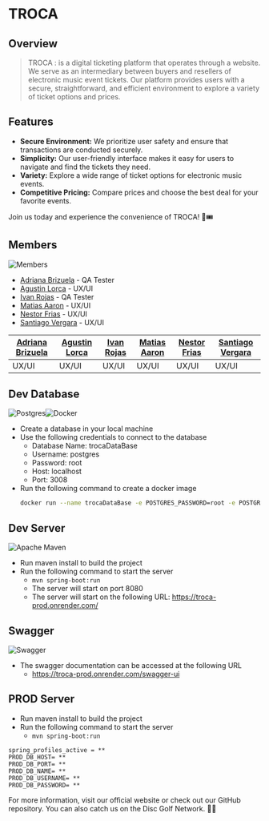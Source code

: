 # TROCA

## Overview

>TROCA
: is a digital ticketing platform that operates through a website. We serve as an intermediary between buyers and resellers of electronic music event tickets. Our platform provides users with a secure, straightforward, and efficient environment to explore a variety of ticket options and prices.

## Features
- **Secure Environment:** We prioritize user safety and ensure that transactions are conducted securely.
- **Simplicity:** Our user-friendly interface makes it easy for users to navigate and find the tickets they need.
- **Variety:** Explore a wide range of ticket options for electronic music events.
- **Competitive Pricing:** Compare prices and choose the best deal for your favorite events.

Join us today and experience the convenience of TROCA! 🎵🎟️

## Members
![Members](https://img.shields.io/badge/LinkedIn-0077B5?style=for-the-badge&logo=linkedin&logoColor=white) 
- [Adriana Brizuela](https://www.linkedin.com/in/adriana-brizuela) - QA Tester
- [Agustin Lorca](https://www.linkedin.com/in/agustin-lorca/) - UX/UI
- [Ivan Rojas](https://www.linkedin.com/in/ivanrojasorg/) - QA Tester
- [Matias Aaron](https://www.linkedin.com/in/matias-sosa-a03560242/) - UX/UI
- [Nestor Frias](https://www.linkedin.com/in/nesarifr/) - UX/UI
- [Santiago Vergara](https://www.linkedin.com/in/santiago-vergara-87b4b9233/) - UX/UI

| [Adriana Brizuela](https://www.linkedin.com/in/adriana-brizuela)  | [Agustin Lorca](https://www.linkedin.com/in/agustin-lorca/)  |  [Ivan Rojas](https://www.linkedin.com/in/ivanrojasorg/) | [Matias Aaron](https://www.linkedin.com/in/matias-sosa-a03560242/)  |  [Nestor Frias](https://www.linkedin.com/in/nesarifr/) |[Santiago Vergara](https://www.linkedin.com/in/santiago-vergara-87b4b9233/)|
|---|---|---|---|---|---|
|UX/UI|UX/UI|UX/UI|UX/UI|UX/UI|UX/UI|


## Dev Database
![Postgres](https://img.shields.io/badge/postgres-%23316192.svg?style=for-the-badge&logo=postgresql&logoColor=white)![Docker](https://img.shields.io/badge/docker-%230db7ed.svg?style=for-the-badge&logo=docker&logoColor=white)
- Create a database in your local machine
- Use the following credentials to connect to the database
  - Database Name: trocaDataBase
  - Username: postgres
  - Password: root
  - Host: localhost
  - Port: 3008
- Run the following command to create a docker image
  ```bash
  docker run --name trocaDataBase -e POSTGRES_PASSWORD=root -e POSTGRES_USER=postgres -e POSTGRES_DB=trocaDataBase -p 3008:5432 -d postgres
  ```
  
## Dev Server
![Apache Maven](https://img.shields.io/badge/Apache%20Maven-C71A36?style=for-the-badge&logo=Apache%20Maven&logoColor=white)
- Run maven install to build the project
- Run the following command to start the server
  - `mvn spring-boot:run`
  - The server will start on port 8080
  - The server will start on the following URL: https://troca-prod.onrender.com/

## Swagger
![Swagger](https://img.shields.io/badge/-Swagger-%23Clojure?style=for-the-badge&logo=swagger&logoColor=white)
- The swagger documentation can be accessed at the following URL
  - https://troca-prod.onrender.com/swagger-ui

## PROD Server
- Run maven install to build the project
- Run the following command to start the server
  - `mvn spring-boot:run`

```properties
spring_profiles_active = **   
PROD_DB_HOST= **
PROD_DB_PORT= **
PROD_DB_NAME= **
PROD_DB_USERNAME= **
PROD_DB_PASSWORD= **
```

For more information, visit our official website or check out our GitHub repository. You can also catch us on the Disc Golf Network. 🚀🎉
